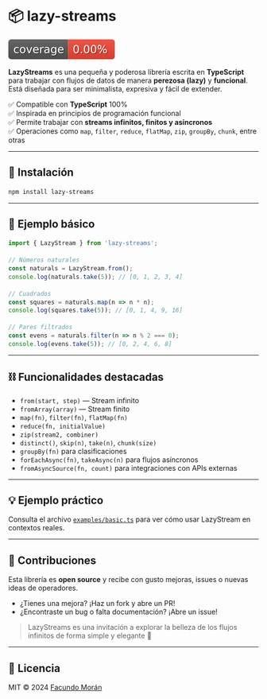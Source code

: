 # 📦 lazy-streams

![Coverage](./coverage/badge.svg)

**LazyStreams** es una pequeña y poderosa librería escrita en **TypeScript** para trabajar con flujos de datos de manera **perezosa (lazy)** y **funcional**. Está diseñada para ser minimalista, expresiva y fácil de extender.

✅ Compatible con **TypeScript** 100%  
✅ Inspirada en principios de programación funcional  
✅ Permite trabajar con **streams infinitos, finitos y asíncronos**  
✅ Operaciones como `map`, `filter`, `reduce`, `flatMap`, `zip`, `groupBy`, `chunk`, entre otras

---

## 🚀 Instalación

```bash
npm install lazy-streams
```

---

## 🧠 Ejemplo básico

```ts
import { LazyStream } from 'lazy-streams';

// Números naturales
const naturals = LazyStream.from();
console.log(naturals.take(5)); // [0, 1, 2, 3, 4]

// Cuadrados
const squares = naturals.map(n => n * n);
console.log(squares.take(5)); // [0, 1, 4, 9, 16]

// Pares filtrados
const evens = naturals.filter(n => n % 2 === 0);
console.log(evens.take(5)); // [0, 2, 4, 6, 8]
```

---

## ⛓️ Funcionalidades destacadas

- `from(start, step)` — Stream infinito
- `fromArray(array)` — Stream finito
- `map(fn)`, `filter(fn)`, `flatMap(fn)`
- `reduce(fn, initialValue)`
- `zip(stream2, combiner)`
- `distinct()`, `skip(n)`, `take(n)`, `chunk(size)`
- `groupBy(fn)` para clasificaciones
- `forEachAsync(fn)`, `takeAsync(n)` para flujos asíncronos
- `fromAsyncSource(fn, count)` para integraciones con APIs externas

---

## 💡 Ejemplo práctico
Consulta el archivo [`examples/basic.ts`](./examples/basic.ts) para ver cómo usar LazyStream en contextos reales.

---

## 🤝 Contribuciones
Esta librería es **open source** y recibe con gusto mejoras, issues o nuevas ideas de operadores. 

- ¿Tienes una mejora? ¡Haz un fork y abre un PR!
- ¿Encontraste un bug o falta documentación? ¡Abre un issue!

> LazyStreams es una invitación a explorar la belleza de los flujos infinitos de forma simple y elegante 💚

---

## 📄 Licencia

MIT © 2024 [Facundo Morán](https://github.com/facundo-moran)